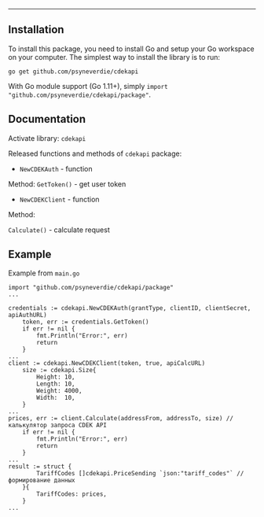----
Installation
------------

To install this package, you need to install Go and setup your Go workspace on
your computer. The simplest way to install the library is to run:

```
go get github.com/psyneverdie/cdekapi
```
With Go module support (Go 1.11+), simply `import "github.com/psyneverdie/cdekapi/package"`.

Documentation
-------------
Activate library: `cdekapi`

Released functions and methods of `cdekapi` package:
- `NewCDEKAuth` - function

Method: `GetToken()` - get user token

- `NewCDEKClient` - function

Method:

`Calculate()` - calculate request


Example
-------------
Example from `main.go`
```
import "github.com/psyneverdie/cdekapi/package"
...

credentials := cdekapi.NewCDEKAuth(grantType, clientID, clientSecret, apiAuthURL)
	token, err := credentials.GetToken()
	if err != nil {
		fmt.Println("Error:", err)
		return
	}
...
client := cdekapi.NewCDEKClient(token, true, apiCalcURL)
	size := cdekapi.Size{
		Height: 10,
		Length: 10,
		Weight: 4000,
		Width:  10,
	}
...
prices, err := client.Calculate(addressFrom, addressTo, size) // калькулятор запроса CDEK API
	if err != nil {
		fmt.Println("Error:", err)
		return
	}
...
result := struct {
		TariffCodes []cdekapi.PriceSending `json:"tariff_codes"` // формирование данных
	}{
		TariffCodes: prices,
	}
...
	
```